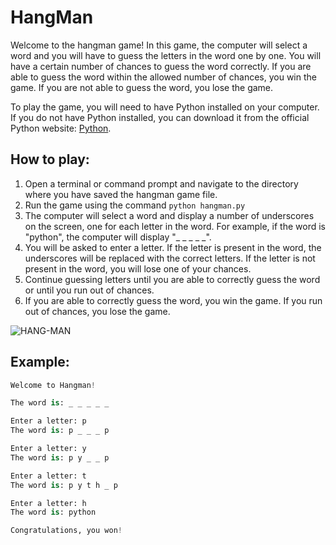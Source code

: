 # HangMan
Welcome to the hangman game! In this game, the computer will select a word and you will have to guess the letters in the word one by one. You will have a certain number of chances to guess the word correctly. If you are able to guess the word within the allowed number of chances, you win the game. If you are not able to guess the word, you lose the game.

To play the game, you will need to have Python installed on your computer. If you do not have Python installed, you can download it from the official Python website: [Python](https://www.python.org/).

## How to play:
1. Open a terminal or command prompt and navigate to the directory where you have saved the hangman game file.
2. Run the game using the command ```python hangman.py```
3. The computer will select a word and display a number of underscores on the screen, one for each letter in the word. For example, if the word is "python", the computer will display "_ _ _ _ _".
4. You will be asked to enter a letter. If the letter is present in the word, the underscores will be replaced with the correct letters. If the letter is not present in the word, you will lose one of your chances.
5. Continue guessing letters until you are able to correctly guess the word or until you run out of chances.
6. If you are able to correctly guess the word, you win the game. If you run out of chances, you lose the game.

![HANG-MAN](https://cdn.discordapp.com/attachments/966283152643465226/1059945602236027011/HANG-MAN.png)

## Example:
```py
Welcome to Hangman!

The word is: _ _ _ _ _

Enter a letter: p
The word is: p _ _ _ p

Enter a letter: y
The word is: p y _ _ p

Enter a letter: t
The word is: p y t h _ p

Enter a letter: h
The word is: python

Congratulations, you won!
```
